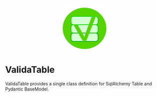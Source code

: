 <p align="center">
<img  width="150" height="150" src="./docs/img/V.svg">
</p>

# **ValidaTable**

ValidaTable provides a single class definition for SqlAlchemy Table and Pydantic BaseModel.
